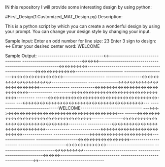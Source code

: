 IN this repository I will provide some interesting design by using python:

#First_Design(1.Customized_MAT_Design.py) Description: 

This is a python script by which you can create a wonderful design by using your prompt.
You can change your design style by changing your input.

Sample Input:
Enter an odd number for line size: 23
Enter 3 sign to design: <->
Enter your desired center word: WELCOME

Sample Output:
---------------------------------<->---------------------------------
------------------------------<-><-><->------------------------------
---------------------------<-><-><-><-><->---------------------------
------------------------<-><-><-><-><-><-><->------------------------
---------------------<-><-><-><-><-><-><-><-><->---------------------
------------------<-><-><-><-><-><-><-><-><-><-><->------------------
---------------<-><-><-><-><-><-><-><-><-><-><-><-><->---------------
------------<-><-><-><-><-><-><-><-><-><-><-><-><-><-><->------------
---------<-><-><-><-><-><-><-><-><-><-><-><-><-><-><-><-><->---------
------<-><-><-><-><-><-><-><-><-><-><-><-><-><-><-><-><-><-><->------
---<-><-><-><-><-><-><-><-><-><-><-><-><-><-><-><-><-><-><-><-><->---
-------------------------------WELCOME-------------------------------
---<-><-><-><-><-><-><-><-><-><-><-><-><-><-><-><-><-><-><-><-><->---
------<-><-><-><-><-><-><-><-><-><-><-><-><-><-><-><-><-><-><->------
---------<-><-><-><-><-><-><-><-><-><-><-><-><-><-><-><-><->---------
------------<-><-><-><-><-><-><-><-><-><-><-><-><-><-><->------------
---------------<-><-><-><-><-><-><-><-><-><-><-><-><->---------------
------------------<-><-><-><-><-><-><-><-><-><-><->------------------
---------------------<-><-><-><-><-><-><-><-><->---------------------
------------------------<-><-><-><-><-><-><->------------------------
---------------------------<-><-><-><-><->---------------------------
------------------------------<-><-><->------------------------------
---------------------------------<->---------------------------------

